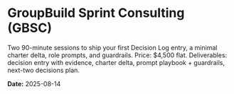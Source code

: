 <!-- status: stub; target: 150+ words -->
<!-- status: stub; target: 150+ words -->
<!-- status: stub; target: 150+ words -->
<!-- status: stub; target: 150+ words -->
# GroupBuild Sprint Consulting (GBSC)

Two 90-minute sessions to ship your first Decision Log entry, a minimal charter delta, role prompts, and guardrails. Price: $4,500 flat. Deliverables: decision entry with evidence, charter delta, prompt playbook + guardrails, next-two decisions plan.

**Date:** 2025-08-14





